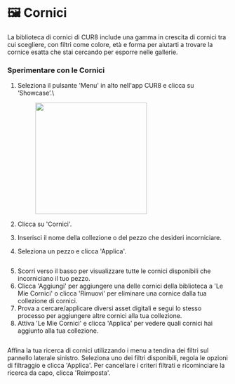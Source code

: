 # 🖼️ Cornici

La biblioteca di cornici di CUR8 include una gamma in crescita di cornici tra cui scegliere, con filtri come colore, età e forma per aiutarti a trovare la cornice esatta che stai cercando per esporre nelle gallerie.

### Sperimentare con le Cornici

1.  Seleziona il pulsante 'Menu' in alto nell'app CUR8 e clicca su ‘Showcase’.\

    <figure><img src="../../.gitbook/assets/Screenshot 2025-01-03 at 10.48.05.png" alt="" width="254"><figcaption></figcaption></figure>
2. Clicca su 'Cornici'.
3. Inserisci il nome della collezione o del pezzo che desideri incorniciare.
4. Seleziona un pezzo e clicca 'Applica'.

<figure><img src="../../.gitbook/assets/Screenshot 2025-01-03 at 12.24.01.png" alt=""><figcaption></figcaption></figure>

5. Scorri verso il basso per visualizzare tutte le cornici disponibili che incorniciano il tuo pezzo.&#x20;
6. Clicca 'Aggiungi' per aggiungere una delle cornici della biblioteca a 'Le Mie Cornici' o clicca 'Rimuovi' per eliminare una cornice dalla tua collezione di cornici.
7. Prova a cercare/applicare diversi asset digitali e segui lo stesso processo per aggiungere altre cornici alla tua collezione.&#x20;
8. Attiva 'Le Mie Cornici' e clicca 'Applica' per vedere quali cornici hai aggiunto alla tua collezione.

<figure><img src="../../.gitbook/assets/Screenshot 2025-01-03 at 12.27.46.png" alt=""><figcaption></figcaption></figure>

Affina la tua ricerca di cornici utilizzando i menu a tendina dei filtri sul pannello laterale sinistro. Seleziona uno dei filtri disponibili, regola le opzioni di filtraggio e clicca 'Applica'. Per cancellare i criteri filtrati e ricominciare la ricerca da capo, clicca 'Reimposta'.